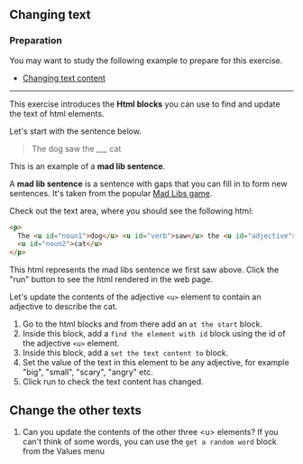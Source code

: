 ## Changing text

### Preparation ###
You may want to study the following example to prepare for this exercise.
- <a href="../examples.html#example_changing_text_content" target=_blank>Changing text content</a>

---

This exercise introduces the **Html blocks** you can use to find and update the text of html elements.

Let's start with the sentence below.

> The dog saw the \_\_\_ cat

This is an example of a **mad lib sentence**.

A **mad lib sentence** is a sentence with gaps that you can fill in to form new sentences.
It's taken from the popular [Mad Libs game](https://en.wikipedia.org/wiki/Mad_Libs).

Check out the text area, where you should see the following html:

```html
<p>
  The <u id="noun1">dog</u> <u id="verb">saw</u> the <u id="adjective">___</u>
  <u id="noun2">cat</u>
</p>
```

This html represents the mad libs sentence we first saw above. Click the "run" button to see the html rendered in the web page.

Let's update the contents of the adjective `<u>` element to contain an adjective to describe the cat.

1.  Go to the html blocks and from there add an `at the start` block.
2.  Inside this block, add a `find the element with id` block using the id of the adjective `<u>` element.
3.  Inside this block, add a `set the text content to` block.
4.  Set the value of the text in this element to be any adjective, for example "big", "small", "scary", "angry" etc.
5.  <span class="test-checkbox"></span>Click run to check the text content has changed.

## Change the other texts

1. <span class="test-checkbox"></span>Can you update the contents of the other three &lt;u&gt; elements? If you can't think of some words, you can use the <code>get a random word</code> block from the Values menu
